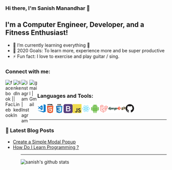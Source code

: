 ### Hi there, I'm Sanish Manandhar 👋

## I'm a Computer Engineer, Developer, and a Fitness Enthusiast!
- 🌱 I’m currently learning everything 🤣
- 🥅 2020 Goals: To learn more, experience more and be super productive
- ⚡ Fun fact: I love to exercise and play guitar / sing.

### Connect with me:

<a href="https://www.facebook.com/sanish.manandhar.35">
<img align="left" alt="facebook | Facebook" width="25px" src="https://cdn.jsdelivr.net/npm/simple-icons@3.4.0/icons/facebook.svg"/>
</a>
<a>
<img align="left" alt="linkedIn | LinkedIn" width="25px" src="https://cdn.jsdelivr.net/npm/simple-icons@v3/icons/linkedin.svg"/>
</a>
<a href="https://www.instagram.com/sanish__manandhar/">
<img align="left" alt="instagram | Instagram" width="25px" src="https://cdn.jsdelivr.net/npm/simple-icons@v3/icons/instagram.svg" />
</a>
<a href="https://mail.google.com/mail/u/0/#inbox">
<img align="left" alt="gmail | Gmail" width="25px" src="https://cdn.jsdelivr.net/npm/simple-icons@v3/icons/gmail.svg"/>
</a>


<br />

### Languages and Tools:
<!-- vs code -->
<img align="left" alt="Visual Studio Code" width="26px" src="https://raw.githubusercontent.com/github/explore/80688e429a7d4ef2fca1e82350fe8e3517d3494d/topics/visual-studio-code/visual-studio-code.png" />
<!-- html -->
<img align="left" alt="HTML5" width="28px" src="https://raw.githubusercontent.com/github/explore/80688e429a7d4ef2fca1e82350fe8e3517d3494d/topics/html/html.png" />
<!-- Css -->
<img align="left" alt="CSS3" width="28px" src="https://raw.githubusercontent.com/github/explore/80688e429a7d4ef2fca1e82350fe8e3517d3494d/topics/css/css.png" />
<!-- bootstrap -->
<img align="left" alt="CSS3" width="28px" src="https://raw.githubusercontent.com/github/explore/80688e429a7d4ef2fca1e82350fe8e3517d3494d/topics/bootstrap/bootstrap.png" />
<!-- js -->
<img align="left" alt="JavaScript" width="28px" src="https://raw.githubusercontent.com/github/explore/80688e429a7d4ef2fca1e82350fe8e3517d3494d/topics/javascript/javascript.png" />
<!-- React -->
<img align="left" alt="React" width="28px" src="https://raw.githubusercontent.com/github/explore/80688e429a7d4ef2fca1e82350fe8e3517d3494d/topics/react/react.png" />
<!-- Android -->
<img align="left" alt="React" width="28px" src="https://raw.githubusercontent.com/github/explore/80688e429a7d4ef2fca1e82350fe8e3517d3494d/topics/android/android.png" />
<!-- Laravel -->
<img align="left" alt="React" width="28px" src="https://raw.githubusercontent.com/github/explore/80688e429a7d4ef2fca1e82350fe8e3517d3494d/topics/laravel/laravel.png" />
<!-- Python Django -->
<img align="left" alt="React" width="28px" src="https://raw.githubusercontent.com/github/explore/80688e429a7d4ef2fca1e82350fe8e3517d3494d/topics/django/django.png" />
<!-- git -->
<img align="left" alt="Git" width="26px" src="https://raw.githubusercontent.com/github/explore/80688e429a7d4ef2fca1e82350fe8e3517d3494d/topics/git/git.png" />
<!-- github -->
<img align="left" alt="GitHub" width="26px" src="https://raw.githubusercontent.com/github/explore/78df643247d429f6cc873026c0622819ad797942/topics/github/github.png" />


<br />
<br />


---

### 📕 Latest Blog Posts
<ul>
  <li>
    <a href="https://medium.com/@sanish.manandhar20/create-a-simple-modal-popup-e5451675edb8">
    Create a Simple Modal Popup
    </a>
  </li>
  <li>
    <a href="https://medium.com/@sanish.manandhar20/how-do-i-learn-programming-dcf6fa6c489a">
    How Do I Learn Programming ?
    </a>
  </li>

<ul>

---

<img align="left" alt="sanish's github stats" src="https://github-readme-stats.codestackr.vercel.app/api?username=Sanishmdhr&show_icons=true&hide_border=true" />

